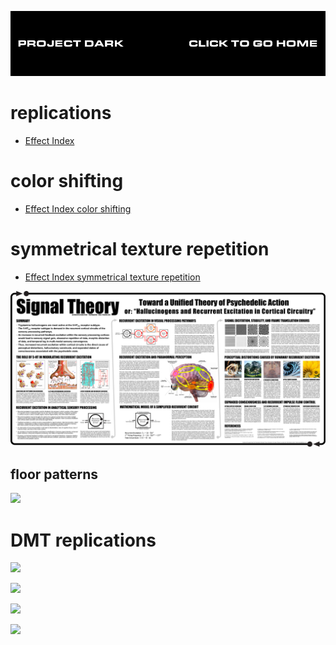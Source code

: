 [![](media/project_dark_home.png)](documentation.md)

# replications

- [Effect Index](https://www.effectindex.com)

# color shifting

- [Effect Index color shifting](https://www.effectindex.com/effects/colour-shifting)

# symmetrical texture repetition

- [Effect Index symmetrical texture repetition](https://www.effectindex.com/effects/symmetrical-texture-repetition)

![](media/signal_theory_poster.png)

## floor patterns

[![](https://img.youtube.com/vi/KfHALzDK7jQ/maxresdefault.jpg)](https://www.youtube.com/embed/KfHALzDK7jQ)

# DMT replications

![](https://i.imgur.com/xy54YvA.gifv)

![](https://i.imgur.com/xy54YvA.gifv)

![](https://www.youtube.com/embed/ayzR73pRsFs)

![](https://www.youtube.com/embed/c8U4wNp3XyU)
